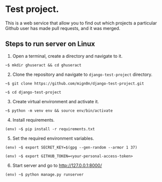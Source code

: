# Test project.

This is a web service that allow you to find out which projects a particular
Github user has made pull requests, and it was merged.

## Steps to run server on Linux

1. Open a terminal, create a directory and navigate to it.  
```
~$ mkdir ghuseract && cd ghuseract
```
2. Clone the repository and navigate to `django-test-project` directory.  
```
~$ git clone https://github.com/mign0n/django-test-project.git
```
```
~$ cd django-test-project
```
3. Create virtual environment and activate it.  
```
~$ python -m venv env && source env/bin/activate
```
4. Install requirements.  
```
(env) ~$ pip install -r requirements.txt
```
5. Set the required environment variables.
```
(env) ~$ export SECRET_KEY=$(gpg --gen-random --armor 1 37)
```
```
(env) ~$ export GITHUB_TOKEN=<your-personal-access-token>
```
6. Start server and go to http://127.0.0.1:8000/
```
(env) ~$ python manage.py runserver
```
